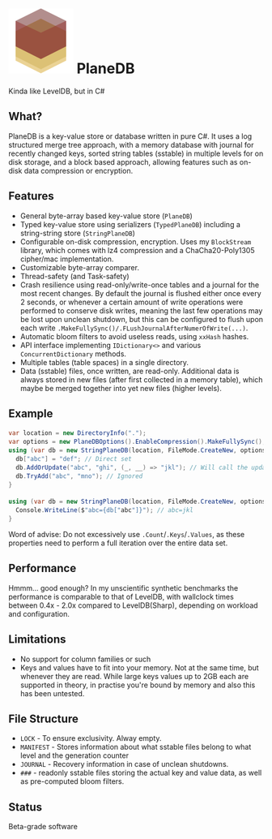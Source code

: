 # ![Icon](icon.png) PlaneDB

Kinda like LevelDB, but in C#

## What?
PlaneDB is a key-value store or database written in pure C#. It uses a log structured merge tree approach, with a memory database with journal for recently changed keys, sorted string tables (sstable) in multiple levels for on disk storage, and a block based approach, allowing features such as on-disk data compression or encryption.

## Features

- General byte-array based key-value store (`PlaneDB`)
- Typed key-value store using serializers (`TypedPlaneDB`) including a string-string store (`StringPlaneDB`)
- Configurable on-disk compression, encryption. Uses my `BlockStream` library, which comes with lz4 compression and a ChaCha20-Poly1305 cipher/mac implementation.
- Customizable byte-array comparer.
- Thread-safety (and Task-safety)
- Crash resilience using read-only/write-once tables and a journal for the most recent changes. By default the journal is flushed either once every 2 seconds, or whenever a certain amount of write operations were performed to conserve disk writes, meaning the last few operations may be lost upon unclean shutdown, but this can be configured to flush upon each write `.MakeFullySync()/.FLushJournalAfterNumerOfWrite(...)`.
- Automatic bloom filters to avoid useless reads, using `xxHash` hashes.
- API interface implementing `IDictionary<>` and various `ConcurrentDictionary` methods.
- Multiple tables (table spaces) in a single directory.
- Data (sstable) files, once written, are read-only. Additional data is always stored in new files (after first collected in a memory table), which maybe be merged together into yet new files (higher levels).

## Example
```c#
var location = new DirectoryInfo(".");
var options = new PlaneDBOptions().EnableCompression().MakeFullySync();
using (var db = new StringPlaneDB(location, FileMode.CreateNew, options) {
  db["abc"] = "def"; // Direct set
  db.AddOrUpdate("abc", "ghi", (_, __) => "jkl"); // Will call the update function
  db.TryAdd("abc", "mno"); // Ignored
}

using (var db = new StringPlaneDB(location, FileMode.CreateNew, options) {
  Console.WriteLine($"abc={db["abc"]}"); // abc=jkl
}
```

Word of advise: Do not excessively use `.Count`/`.Keys`/`.Values`, as these properties need to perform a full iteration over the entire data set.

## Performance
Hmmm... good enough? In my unscientific synthetic benchmarks the performance is comparable to that of LevelDB, with wallclock times between 0.4x - 2.0x compared to LevelDB(Sharp), depending on workload and configuration.

## Limitations

- No support for column families or such
- Keys and values have to fit into your memory. Not at the same time, but whenever they are read. While large keys values up to 2GB each are supported in theory, in practise you're bound by memory and also this has been untested.

## File Structure

- `LOCK` - To ensure exclusivity. Alway empty.
- `MANIFEST` - Stores information about what sstable files belong to what level and the generation counter
- `JOURNAL` - Recovery information in case of unclean shutdowns.
- `###` - readonly sstable files storing the actual key and value data, as well as pre-computed bloom filters.
	
## Status
Beta-grade software